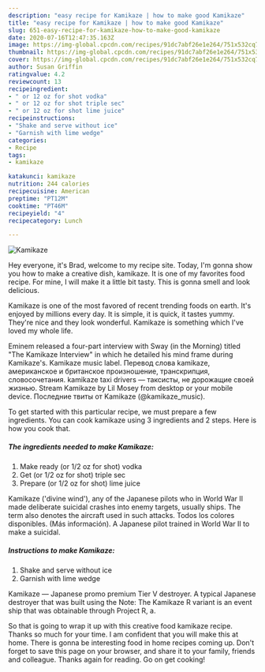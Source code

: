 ```yaml
---
description: "easy recipe for Kamikaze | how to make good Kamikaze"
title: "easy recipe for Kamikaze | how to make good Kamikaze"
slug: 651-easy-recipe-for-kamikaze-how-to-make-good-kamikaze
date: 2020-07-16T12:47:35.163Z
image: https://img-global.cpcdn.com/recipes/91dc7abf26e1e264/751x532cq70/kamikaze-recipe-main-photo.jpg
thumbnail: https://img-global.cpcdn.com/recipes/91dc7abf26e1e264/751x532cq70/kamikaze-recipe-main-photo.jpg
cover: https://img-global.cpcdn.com/recipes/91dc7abf26e1e264/751x532cq70/kamikaze-recipe-main-photo.jpg
author: Susan Griffin
ratingvalue: 4.2
reviewcount: 13
recipeingredient:
- " or 12 oz for shot vodka"
- " or 12 oz for shot triple sec"
- " or 12 oz for shot lime juice"
recipeinstructions:
- "Shake and serve without ice"
- "Garnish with lime wedge"
categories:
- Recipe
tags:
- kamikaze

katakunci: kamikaze 
nutrition: 244 calories
recipecuisine: American
preptime: "PT12M"
cooktime: "PT46M"
recipeyield: "4"
recipecategory: Lunch

---
```



![Kamikaze](https://img-global.cpcdn.com/recipes/91dc7abf26e1e264/751x532cq70/kamikaze-recipe-main-photo.jpg)

Hey everyone, it's Brad, welcome to my recipe site. Today, I'm gonna show you how to make a creative dish, kamikaze. It is one of my favorites food recipe. For mine, I will make it a little bit tasty. This is gonna smell and look delicious.

Kamikaze is one of the most favored of recent trending foods on earth. It's enjoyed by millions every day. It is simple, it is quick, it tastes yummy. They're nice and they look wonderful. Kamikaze is something which I've loved my whole life.

Eminem released a four-part interview with Sway (in the Morning) titled &#34;The Kamikaze Interview&#34; in which he detailed his mind frame during Kamikaze&#39;s. Kamikaze music label. Перевод слова kamikaze, американское и британское произношение, транскрипция, словосочетания. kamikaze taxi drivers — таксисты, не дорожащие своей жизнью. Stream Kamikaze by Lil Mosey from desktop or your mobile device. Последние твиты от Kamikaze (@kamikaze_music).


To get started with this particular recipe, we must prepare a few ingredients. You can cook kamikaze using 3 ingredients and 2 steps. Here is how you cook that.

<!--inarticleads1-->

##### The ingredients needed to make Kamikaze:

1. Make ready  (or 1/2 oz for shot) vodka
1. Get  (or 1/2 oz for shot) triple sec
1. Prepare  (or 1/2 oz for shot) lime juice


Kamikaze (&#39;divine wind&#39;), any of the Japanese pilots who in World War II made deliberate suicidal crashes into enemy targets, usually ships. The term also denotes the aircraft used in such attacks. Todos los colores disponibles. (Más información). A Japanese pilot trained in World War II to make a suicidal. 

<!--inarticleads2-->

##### Instructions to make Kamikaze:

1. Shake and serve without ice
1. Garnish with lime wedge


Kamikaze — Japanese promo premium Tier V destroyer. A typical Japanese destroyer that was built using the Note: The Kamikaze R variant is an event ship that was obtainable through Project R, a. 

So that is going to wrap it up with this creative food kamikaze recipe. Thanks so much for your time. I am confident that you will make this at home. There is gonna be interesting food in home recipes coming up. Don't forget to save this page on your browser, and share it to your family, friends and colleague. Thanks again for reading. Go on get cooking!
